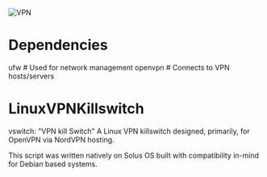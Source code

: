 ![VPN](http://ais.its.psu.edu/files/2015/06/vpn-logo.png)

# Dependencies
ufw # Used for network management
openvpn # Connects to VPN hosts/servers

# LinuxVPNKillswitch
vswitch: "VPN kill Switch"
A Linux VPN killswitch designed, primarily, for OpenVPN via NordVPN hosting.

This script was written natively on Solus OS built with compatibility in-mind for Debian based systems.



